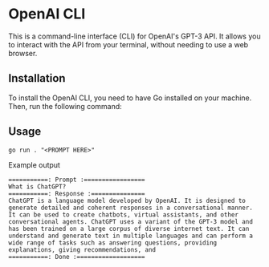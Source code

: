 # OpenAI CLI

This is a command-line interface (CLI) for OpenAI's GPT-3 API. It allows you to interact with the API from your terminal, without needing to use a web browser.

## Installation

To install the OpenAI CLI, you need to have Go installed on your machine. Then, run the following command:

## Usage
```console
go run . "<PROMPT HERE>" 
```

Example output
```console
===========: Prompt :=================
What is ChatGPT?
===========: Response :===============
ChatGPT is a language model developed by OpenAI. It is designed to generate detailed and coherent responses in a conversational manner. It can be used to create chatbots, virtual assistants, and other conversational agents. ChatGPT uses a variant of the GPT-3 model and has been trained on a large corpus of diverse internet text. It can understand and generate text in multiple languages and can perform a wide range of tasks such as answering questions, providing explanations, giving recommendations, and
===========: Done :===================
```